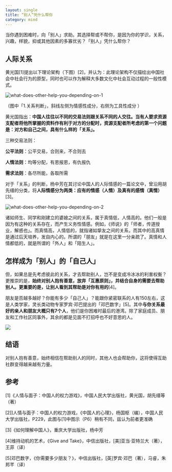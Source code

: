 ```yaml
---
layout: single
title: “别人”凭什么帮你
category: mind
---
```


当你遇到困难时，向「别人」求助。其选择帮或不帮你，是因为你的学识，关系，兴趣，样貌，抑或其他因素的多寡优劣？「别人」凭什么帮你？

## 人际关系

黄光国[1]提出以下理论架构（下图）[2]，并认为：此理论架构不仅描绘出中国社会中社会行为的原型，同时也可以作为解释大多数文化中社会互动过程的一般性模式。

![what-does-other-help-you-depending-on-1](../assets/images/what-does-other-help-you-depending-on-1.jpg)

（图中「1.关系判断」，斜线左侧为情感性成分，右侧为工具性成分 ）

黄光国指出：**中国人往往以不同的交易法则跟关系不同的人交往。当有人要求资源支配者将他所掌握的资料作有利于对方的分配时，资源支配者所考虑的第一个问题是：对方和自己之间，具有什么样的「关系」。**

三种交易法则：

**公平法则**：公平交易，合则来，不合则去

**人情法则**：均等分配，有恩报恩，有仇报仇

**需求法则**：各尽所能，各取所需

对于「关系」的判断，杨中芳在其讨论中国人的人际情感的一篇论文中，曾沿用胡先缙的分类，将**人际情感分为两类：应有的情感（人情）及真有的感情（真情）**[3]。

![what-does-other-help-you-depending-on-2](../assets/images/what-does-other-help-you-depending-on-2.png)

诸如师生、同学和刚建立的婆媳之间的关系，属于真情低，人情高的。他们一般是因为有这种的关系存在，而产生义务性情感。例如，《师说》的「师者，传道授业，解惑也」。而真情高，人情低的，就指诸如挚友之间的关系，而其中的高真情是通过后天培养，发自内心的。所谓的「朋友」就是在这里一分亲疏了。真情和人情都低的，就是所谓的「外人」和「陌生人」。


## 怎样成为「别人」的「自己人」

但，如果总是先考虑彼此的关系，才去帮助别人，岂不是变成冷冰冰的利害权衡？更推崇的是，**始终对别人抱有善意，放弃「互惠原则」，并结合自身的需要去帮助别人。更重要的是，让别人看到其帮助是对你有用的**[4]。

朋友是否越多越好？你能有多少「自己人」？能跟你紧密联系的人有150左右，这是人类学家，灵长类动物专家罗宾·邓巴提出的「邓巴数字」[5]。其中**与你关系最好的亲人和朋友大概只有7个人**，他们是你困难时最后的港湾。除了家庭成员、朋友和工作社区同事外，其余的都是见面不打招呼也不好意思的人。

![](../assets/images/Dunbar's-number.jpg)


## 结语

对别人抱有善意，始终相信在帮助别人的同时，其他人也会帮助你，这将使得互助社群变得越来越有力量。



## 参考

[1]《人情与面子：中国人的权力游戏》，中国人民大学出版社，黄光国，胡先缙等（著）

[2]]人情与面子：中国人的权力游戏，《中国人的心理》，杨国枢（编），中国人民大学出版社，P229，此图与[1]中图示（P6）稍有不同，兹认为前者更准确

[3]《如何理解中国人》，重庆大学出版社，杨中芳

[4]维持动机的艺术，《Give and Take》，中信出版社，[美]亚当·亚特兰大（著），王菲（译）

[5]邓巴数字，《你需要多少朋友？》，中信出版社，[英]罗宾·邓巴（著），马睿，朱邦芊（译）